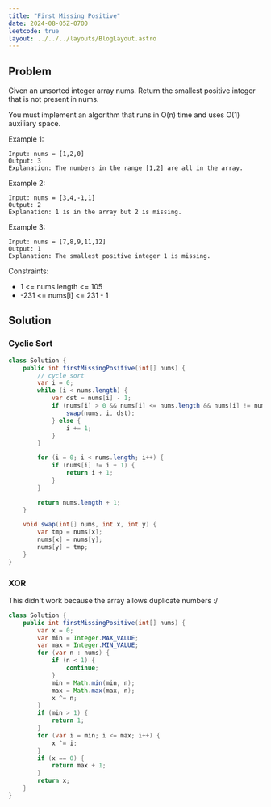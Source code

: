 ```yaml
---
title: "First Missing Positive"
date: 2024-08-05Z-0700
leetcode: true
layout: ../../../layouts/BlogLayout.astro
---
```


## Problem

Given an unsorted integer array nums. Return the smallest positive integer that is not present in nums.

You must implement an algorithm that runs in O(n) time and uses O(1) auxiliary space.

Example 1:

```text
Input: nums = [1,2,0]
Output: 3
Explanation: The numbers in the range [1,2] are all in the array.
```

Example 2:

```text
Input: nums = [3,4,-1,1]
Output: 2
Explanation: 1 is in the array but 2 is missing.
```

Example 3:

```text
Input: nums = [7,8,9,11,12]
Output: 1
Explanation: The smallest positive integer 1 is missing.
```

Constraints:

- 1 <= nums.length <= 105
- -231 <= nums[i] <= 231 - 1

## Solution

### Cyclic Sort

```java
class Solution {
    public int firstMissingPositive(int[] nums) {
        // cycle sort
        var i = 0;
        while (i < nums.length) {
            var dst = nums[i] - 1;
            if (nums[i] > 0 && nums[i] <= nums.length && nums[i] != nums[dst]) {
                swap(nums, i, dst);
            } else {
                i += 1;
            }
        }

        for (i = 0; i < nums.length; i++) {
            if (nums[i] != i + 1) {
                return i + 1;
            }
        }

        return nums.length + 1;
    }

    void swap(int[] nums, int x, int y) {
        var tmp = nums[x];
        nums[x] = nums[y];
        nums[y] = tmp;
    }
}
```

### XOR

This didn't work because the array allows duplicate numbers :/

```java
class Solution {
    public int firstMissingPositive(int[] nums) {
        var x = 0;
        var min = Integer.MAX_VALUE;
        var max = Integer.MIN_VALUE;
        for (var n : nums) {
            if (n < 1) {
                continue;
            }
            min = Math.min(min, n);
            max = Math.max(max, n);
            x ^= n;
        }
        if (min > 1) {
            return 1;
        }
        for (var i = min; i <= max; i++) {
            x ^= i;
        }
        if (x == 0) {
            return max + 1;
        }
        return x;
    }
}
```
